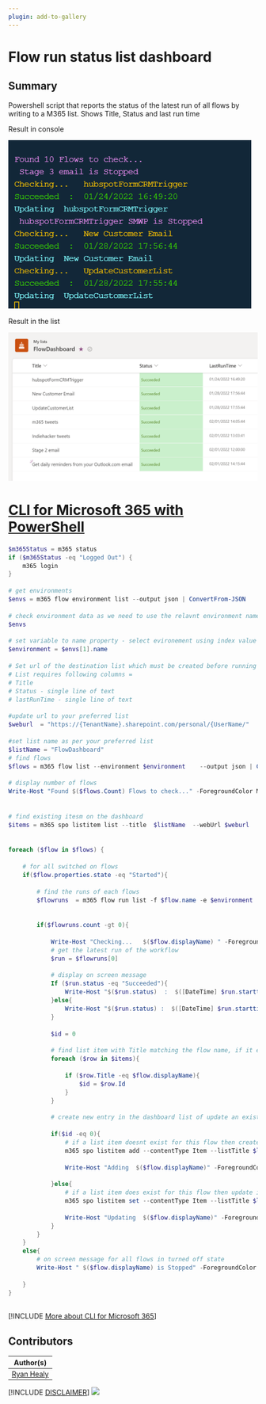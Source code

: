 ```yaml
---
plugin: add-to-gallery
---
```


# Flow run status list dashboard

## Summary

Powershell script that reports the status of the latest run of all flows by writing to a M365 list. Shows Title, Status and last run time


Result in console

![run in console](assets/example2.png)

Result in the list

![adaptive card in teams](assets/example.png)
 
# [CLI for Microsoft 365 with PowerShell](#tab/cli-m365-ps)
```powershell
$m365Status = m365 status
if ($m365Status -eq "Logged Out") {
    m365 login
}

# get environments
$envs = m365 flow environment list --output json | ConvertFrom-JSON

# check environment data as we need to use the relavnt environment name property 
$envs

# set variable to name property - select evironement using index value
$environment = $envs[1].name

# Set url of the destination list which must be created before running
# List requires following columns = 
# Title 
# Status - single line of text
# lastRunTime - single line of text

#update url to your preferred list 
$weburl  = "https://{TenantName}.sharepoint.com/personal/{UserName/"

#set list name as per your preferred list
$listName = "FlowDashboard"
# find flows
$flows = m365 flow list --environment $environment    --output json | ConvertFrom-JSON

# display number of flows
Write-Host "Found $($flows.Count) Flows to check..." -ForegroundColor Magenta

 
# find existing itesm on the dashboard
$items = m365 spo listitem list --title  $listName  --webUrl $weburl   --output json | ConvertFrom-Json


foreach ($flow in $flows) {
   
    # for all switched on flows
    if($flow.properties.state -eq "Started"){

        # find the runs of each flows
        $flowruns  = m365 flow run list -f $flow.name -e $environment  | ConvertFrom-JSON
       
        
        if($flowruns.count -gt 0){
        
            Write-Host "Checking...   $($flow.displayName) " -ForegroundColor Yellow
            # get the latest run of the workflow
            $run = $flowruns[0]   

            # display on screen message
            If ($run.status -eq "Succeeded"){
                Write-Host "$($run.status)  :  $([DateTime] $run.starttime)" -ForegroundColor Green
            }else{
                Write-Host "$($run.status) :  $([DateTime] $run.starttime)" -ForegroundColor Red
            }

            $id = 0 

            # find list item with Title matching the flow name, if it exists and return ID
            foreach ($row in $items){
           
                if ($row.Title -eq $flow.displayName){
                    $id = $row.Id                
                }
            }      

            # create new entry in the dashboard list of update an existing one

            if($id -eq 0){
                # if a list item doesnt exist for this flow then create it
                m365 spo listitem add --contentType Item --listTitle $listName --webUrl $weburl  --Title $flow.displayName --Status $run.status  --LastRunTime $([DateTime] $run.starttime) | out-null
                
                Write-Host "Adding  $($flow.displayName)" -ForegroundColor Magenta

            }else{
                # if a list item does exist for this flow then update it
                m365 spo listitem set --contentType Item --listTitle $listName --id $id  --webUrl $weburl  --Title $flow.displayName --Status $run.status  --LastRunTime $([DateTime] $run.starttime) | out-null
                
                Write-Host "Updating  $($flow.displayName)" -ForegroundColor cyan
            }
        }
    }
    else{
        # on screen message for all flows in turned off state
        Write-Host " $($flow.displayName) is Stopped" -ForegroundColor Magenta

    }
}



```
[!INCLUDE [More about CLI for Microsoft 365](../../docfx/includes/MORE-CLIM365.md)]

## Contributors

| Author(s) |
|-----------|
| [Ryan Healy](https://github.com/Ryan365Apps)|


[!INCLUDE [DISCLAIMER](../../docfx/includes/DISCLAIMER.md)]
<img src="https://pnptelemetry.azurewebsites.net/script-samples/scripts/flow-search-flows-for-connection" aria-hidden="true" />
